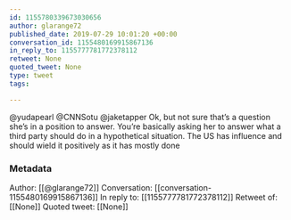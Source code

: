 ```yaml
---
id: 1155780339673030656
author: glarange72
published_date: 2019-07-29 10:01:20 +00:00
conversation_id: 1155480169915867136
in_reply_to: 1155777781772378112
retweet: None
quoted_tweet: None
type: tweet
tags:

---
```


@yudapearl @CNNSotu @jaketapper Ok, but not sure that’s a question she’s in a position to answer. You’re basically asking her to answer what a third party should do in a hypothetical situation. The US has influence and should wield it positively as it has mostly done

### Metadata

Author: [[@glarange72]]
Conversation: [[conversation-1155480169915867136]]
In reply to: [[1155777781772378112]]
Retweet of: [[None]]
Quoted tweet: [[None]]
